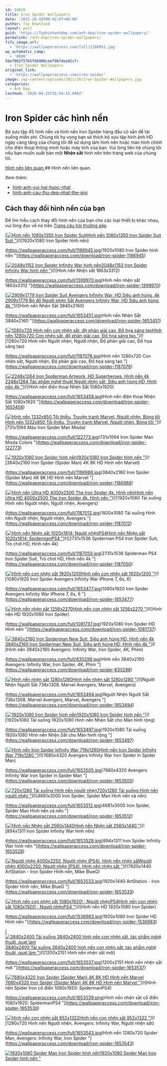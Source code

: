 ```yaml
---
id: 14020
title: Iron Spider Wallpapers
date: '2021-10-19T09:42:07+00:00'
author: Top Download
layout: post
guid: 'https://Tophinhanhdep.com/anh-dep/iron-spider-wallpapers/'
permalink: /anh-dep/iron-spider-wallpapers/
fifu_image_url:
  - 'https://wallpaperaccess.com/full/1186951.jpg'
wp_automatic_camp:
  - '8098'
5be7862f57b5f6b908ceef9b74ea42cf:
  - Iron Spider Wallpapers
original_link:
  - 'https://wallpaperaccess.com/iron-spider'
image: /wp-content/uploads/2021/10/Iron-Spider-Wallpapers.jpg
categories:
  - Ảnh Đẹp
lastmod: '2025-04-25T15:54:15.046Z'
---
```

# Iron Spider các hình nền

Bộ sưu tập 45 hình nền và hình nền Iron Spider hàng đầu có sẵn để tải xuống miễn phí. Chúng tôi hy vọng bạn sẽ thích bộ sưu tập hình ảnh HD ngày càng tăng của chúng tôi để sử dụng làm hình nền hoặc màn hình chính cho điện thoại thông minh hoặc máy tính của bạn. Vui lòng liên hệ chúng tôi nếu bạn muốn xuất bản một **Nhện sắt** hình nền trên trang web của chúng tôi.

[Hình nền liên quan ](#related) ## Hình nền liên quan.

   
 Xem thêm:

   
- [hinh-anh-vui-hai-huoc-nhat](https://tophinhanhdep.com/anh-hai-huoc/hinh-anh-vui-hai-huoc-nhat/)
- [hinh-anh-cau-thu-dep-nhat-the-gioi](https://tophinhanhdep.com/anh-dep/hinh-anh-cau-thu-dep-nhat-the-gioi/)

## Cách thay đổi hình nền của bạn

Để tìm hiểu cách thay đổi hình nền của bạn cho các loại thiết bị khác nhau, vui lòng đọc về nó trên [Trang câu hỏi thường gặp](https://tophinhanhdep.com/faq/).

  
[[![Hình nền 1080x1350 Iron Spider Suit](https://wallpaperaccess.com/full/1186951.jpg)Hình nền 1080x1350 Iron Spider Suit Suit "](https://wallpaperaccess.com/download/iron-spider-1186951)](![1920x1080 Iron Spider hình nền)

(https://wallpaperaccess.com/full/1186945.jpg)1920x1080 Iron Spider hình nền "](https://wallpaperaccess.com/download/iron-spider-1186945)

[[![2048x1152 Iron Spider Infinity War hình nền](https://wallpaperaccess.com/full/1653448.jpg)2048x1152 Iron Spider Infinity War hình nền "](https://wallpaperaccess.com/download/iron-spider-1653448)](![Hình nền Nhện sắt 1863x3312)

(https://wallpaperaccess.com/full/1399970.jpg)Hình nền nhện sắt 1863x3312 "](https://wallpaperaccess.com/download/iron-spider-1399970)

[[![2909x1779 Iron Spider Suit Avengers Infinity War, HD Siêu anh hùng, 4k](https://wallpaperaccess.com/full/1081721.jpg)2909x1779 Bộ đồ Người nhện Sắt Avengers Infinity War, HD Siêu anh hùng, 4k "](https://wallpaperaccess.com/download/iron-spider-1081721)](![Hình nền Nhện Sắt 3840x2160)

(https://wallpaperaccess.com/full/1653451.jpg)Hình nền Nhện Sắt 3840x2160 "](https://wallpaperaccess.com/download/iron-spider-1653451)

[[![1280x720 Hình nền con nhện sắt, độ phân giải cao, Đồ họa sáng tạo](https://wallpaperaccess.com/full/1653454.png)Hình nền 1280x720 Con nhện sắt, độ phân giải cao, Đồ họa sáng tạo "](https://wallpaperaccess.com/download/iron-spider-1653454)](![1280x720 Hình nền Người nhện, Người nhện, Độ phân giải cao, Đồ họa sáng tạo)

(https://wallpaperaccess.com/full/1187076.jpg)Hình nền 1280x720 Con nhện sắt, Người nhện, Độ phân giải cao, Đồ họa sáng tạo "](https://wallpaperaccess.com/download/iron-spider-1187076)

[[![2248x1264 Iron Spiderman Artwork, HD Superheroes, Hình nền 4k](https://wallpaperaccess.com/full/1653457.jpg)2248x1264 Tác phẩm nghệ thuật Người nhện sắt, Siêu anh hùng HD, Hình nền 4k "](https://wallpaperaccess.com/download/iron-spider-1653457)](![Hình nền điện thoại Nhện Sắt 1080x1920)

(https://wallpaperaccess.com/full/1653458.jpg)Hình nền điện thoại Nhện Sắt 1080x1920 "](https://wallpaperaccess.com/download/iron-spider-1653458)

[[![Hình nền 1332x850 Tối thiểu, Truyện tranh Marvel, Người nhện, Bóng tối](https://wallpaperaccess.com/full/1653459.jpg)Hình nền 1332x850 Tối thiểu, Truyện tranh Marvel, Người nhện, Bóng tối "](https://wallpaperaccess.com/download/iron-spider-1653459)](![731x1094 Màu Iron Spider Man Misda)

(https://wallpaperaccess.com/full/122773.jpg)731x1094 Iron Spider Man Misda Colors "](https://wallpaperaccess.com/download/iron-spider-122773)

[[![1920x1080 Iron Spider hình nền](https://wallpaperaccess.com/full/1464576.jpg)1920x1080 Iron Spider hình nền "](https://wallpaperaccess.com/download/iron-spider-1464576)](![3840x2160 Iron Spider (Spider Man) 4K 8K HD Hình nền Marvel)

(https://wallpaperaccess.com/full/1186988.jpg)3840x2160 Iron Spider (Spider Man) 4K 8K HD Hình nền Marvel "](https://wallpaperaccess.com/download/iron-spider-1186988)

[[![Hình nền Ultra HD 4000x2500 The Iron Spider 4k.  Hình nền](https://wallpaperaccess.com/full/1186974.jpg)Hình nền Ultra HD 4000x2500 The Iron Spider 4k. Hình nền "](https://wallpaperaccess.com/download/iron-spider-1186974)](![1920x1080 Tải xuống Hình nền Người nhện, Người nhện, Avengers)

(https://wallpaperaccess.com/full/1187012.jpg)1920x1080 Tải xuống Hình nền Người nhện, Người nhện, Avengers "](https://wallpaperaccess.com/download/iron-spider-1187012)

[[![Hình nền Nhện sắt 1020x1814: Người nhệnPS4](https://wallpaperaccess.com/full/1653464.jpg)Hình nền Nhện sắt 1020x1814: SpidermanPS4 "](https://wallpaperaccess.com/download/iron-spider-1653464)](![2731x1536 Spiderman PS4 Iron Spider Suit, Trò chơi HD, Hình nền 4k)

(https://wallpaperaccess.com/full/1187050.jpg)2731x1536 Spiderman PS4 Iron Spider Suit, Trò chơi HD, Hình nền 4k "](https://wallpaperaccess.com/download/iron-spider-1187050)

[[![Hình nền con nhện sắt 1920x1200](https://wallpaperaccess.com/full/1653466.jpg)Hình nền con nhện sắt 1920x1200 "](https://wallpaperaccess.com/download/iron-spider-1653466)](![1080x1920 Iron Spider Avengers Infinity War IPhone 7, 6s, 6)

(https://wallpaperaccess.com/full/1653477.jpg)1080x1920 Iron Spider Avengers Infinity War IPhone 7, 6s, 6 "](https://wallpaperaccess.com/download/iron-spider-1653477)

[[![Hình nền nhện sắt 1256x2270](https://wallpaperaccess.com/full/1186960.jpg)Hình nền con nhện sắt 1256x2270 "](https://wallpaperaccess.com/download/iron-spider-1186960)](![Hình nền HD 1920x1080 Iron Spider)

(https://wallpaperaccess.com/full/1081737.jpg)1920x1080 Iron Spider HD Hình nền "](https://wallpaperaccess.com/download/iron-spider-1081737)

[[![3840x2160 Iron Spiderman New Suit, Siêu anh hùng HD, Hình nền 4k](https://wallpaperaccess.com/full/1653484.jpg)3840x2160 Iron Spiderman New Suit, Siêu anh hùng HD, Hình nền 4k "](https://wallpaperaccess.com/download/iron-spider-1653484)](![Hình nền 3840x2160 Avengers: Infinity War, Iron Spider, 4K, Phim)

(https://wallpaperaccess.com/full/830298.jpg)Hình nền 3840x2160 Avengers: Infinity War, Iron Spider, 4K, Phim "](https://wallpaperaccess.com/download/iron-spider-830298)

[[![Hình nền nhện sắt 1280x1280](https://wallpaperaccess.com/full/1653489.jpg)Hình nền nhện sắt 1280x1280 "](https://wallpaperaccess.com/download/iron-spider-1653489)](![Người Nhện Người Sắt 736x1308.  Marvel Avengers, Marvel, Avengers)

(https://wallpaperaccess.com/full/1653494.jpg)Người Nhện Người Sắt 736x1308. Marvel Avengers, Marvel, Avengers "](https://wallpaperaccess.com/download/iron-spider-1653494)

[[![1920x1080 Iron Spider hình nền](https://wallpaperaccess.com/full/1187077.jpg)1920x1080 Iron Spider hình nền "](https://wallpaperaccess.com/download/iron-spider-1187077)](![1920x1080 Tải xuống 1920x1080 Hình nền Nhện Sắt cho Màn hình rộng)

(https://wallpaperaccess.com/full/1653497.jpg)1920x1080 Tải xuống 1920x1080 Hình nền Nhện Sắt cho Màn hình rộng "](https://wallpaperaccess.com/download/iron-spider-1653497)

[[![Hình nền Iron Spider Infinity War 719x1280](https://wallpaperaccess.com/full/1653502.jpg)Hình nền Iron Spider Infinity War 719x1280 "](https://wallpaperaccess.com/download/iron-spider-1653502)](![7680x4320 Avengers Infinity War Iron Spider in Spider Man)

(https://wallpaperaccess.com/full/1653505.jpg)7680x4320 Avengers Infinity War Iron Spider in Spider Man "](https://wallpaperaccess.com/download/iron-spider-1653505)

[[![720x1280 Tải xuống Hình nền người nhện](https://wallpaperaccess.com/full/1653511.jpg)720x1280 Tải xuống Hình nền người nhện "](https://wallpaperaccess.com/download/iron-spider-1653511)](![4681x3000 Iron Spider, Spider Man Hình nền và nền)

(https://wallpaperaccess.com/full/1653512.jpg)4681x3000 Iron Spider, Spider Man Hình nền và nền "](https://wallpaperaccess.com/download/iron-spider-1653512)

[[![Hình nền Nhện sắt 2560x1440](https://wallpaperaccess.com/full/1653527.jpg)Hình nền Nhện sắt 2560x1440 "](https://wallpaperaccess.com/download/iron-spider-1653527)](![894x1311 Iron Spider Infinity War hình nền)

(https://wallpaperaccess.com/full/1653528.jpg)894x1311 Iron Spider Infinity War hình nền "](https://wallpaperaccess.com/download/iron-spider-1653528)

[[![Người nhện 4000x2250, Người nhện (PS4), Hình nền nhện sắt](https://wallpaperaccess.com/full/1653530.jpg)Người nhện 4000x2250, Người nhện (PS4), Hình nền nhện sắt "](https://wallpaperaccess.com/download/iron-spider-1653530)](![1920x1440 ArtStation - Iron Spider Hình nền, Mike BlueG)

(https://wallpaperaccess.com/full/1653533.jpg)1920x1440 ArtStation - Iron Spider Hình nền, Mike BlueG "](https://wallpaperaccess.com/download/iron-spider-1653533)

[[![Hình nền con nhện sắt 1080x1920!  : Người nhệnPS4](https://wallpaperaccess.com/full/1653534.jpg)Hình nền con nhện sắt 1080x1920! : Người nhệnPS4 "](https://wallpaperaccess.com/download/iron-spider-1653534)](![Hình nền HD 1920x1080 Iron Spider)

(https://wallpaperaccess.com/full/1536983.jpg)1920x1080 Iron Spider HD Hình nền "](https://wallpaperaccess.com/download/iron-spider-1536983)

[[![3840x2400 Tải xuống 3840x2400 hình nền con nhện sắt, tác phẩm nghệ thuật, quạt làm](https://wallpaperaccess.com/full/1187137.jpg)3840x2400 Tải xuống 3840x2400 hình nền con nhện sắt, tác phẩm nghệ thuật, quạt làm "](https://wallpaperaccess.com/download/iron-spider-1187137)](![1200x2151 Hình nền nhện sắt mới)

(https://wallpaperaccess.com/full/1653537.jpg)1200x2151 Hình nền nhện sắt mới "](https://wallpaperaccess.com/download/iron-spider-1653537)

[[![7680x4320 Iron Spider (Spider Man) 4K 8K HD Hình nền Marvel](https://wallpaperaccess.com/full/1187205.jpg)7680x4320 Iron Spider (Spider Man) 4K 8K HD Hình nền Marvel "](https://wallpaperaccess.com/download/iron-spider-1187205)](![Hình nền Spider Iron cổ điển 1080x1920: SpidermanPS4)

(https://wallpaperaccess.com/full/1653539.png)Hình nền nhện sắt cổ điển 1080x1920: SpidermanPS4 "](https://wallpaperaccess.com/download/iron-spider-1653539)

[[![Hình nền con nhện sắt 952x1322](https://wallpaperaccess.com/full/1653542.jpg)Hình nền con nhện sắt 952x1322 "](https://wallpaperaccess.com/download/iron-spider-1653542)](![1280x720 Hình nền Người nhện, Avengers: Infinity War, Người nhện sắt)

(https://wallpaperaccess.com/full/1653543.jpg)Hình nền 1280x720 Spider Man, Avengers: Infinity War, Iron Spider "](https://wallpaperaccess.com/download/iron-spider-1653543)

[![1920x1080 Spider Man Iron Spider hình nền](https://wallpaperaccess.com/full/1653544.jpg)1920x1080 Spider Man Iron Spider hình nền "](https://wallpaperaccess.com/download/iron-spider-1653544)
